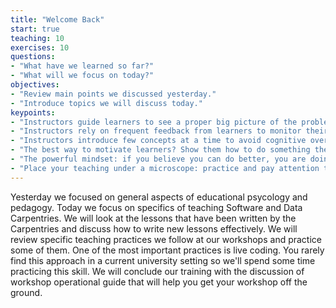 ```yaml
---
title: "Welcome Back"
start: true
teaching: 10
exercises: 10
questions:
- "What have we learned so far?"
- "What will we focus on today?"
objectives:
- "Review main points we discussed yesterday."
- "Introduce topics we will discuss today."
keypoints:
- "Instructors guide learners to see a proper big picture of the problem (accurate mental model) rather than focus on details."
- "Instructors rely on frequent feedback from learners to monitor their own presentation of material."
- "Instructors introduce few concepts at a time to avoid cognitive overload."
- "The best way to motivate learners? Show them how to do something they can immediately put to use and be enthusiastic about it."
- "The powerful mindset: if you believe you can do better, you are doing better."
- "Place your teaching under a microscope: practice and pay attention to the feedback from learners and collegues."
---
```


Yesterday we focused on general aspects of educational psycology and pedagogy. Today we focus on specifics of teaching Software and Data Carpentries.
We will look at the lessons that have been written by the Carpentries and discuss how to write new lessons effectively. We will review specific
teaching practices we follow at our workshops and practice some of them. One of the most important practices is live coding. You rarely
find this approach in a current university setting so we'll spend some time practicing this skill. We will conclude our training with the discussion 
of  workshop operational guide that will help you get your workshop off the ground.  


